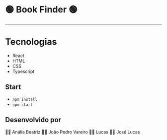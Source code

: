# 🟢 Book Finder 🟢
--- 

# Tecnologias
   * React
   * HTML
   * CSS
   * Typescript

## Start
   * `npm install`
   * `npm start`

## Desenvolvido por 
 👩‍💻 Anália Beatriz
 👩‍💻 João Pedro Vareiro
 👩‍💻 Lucas
 👩‍💻 José Lucas